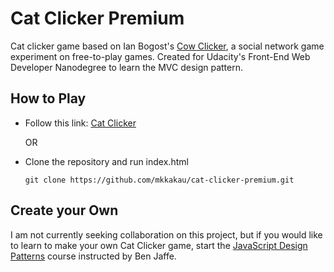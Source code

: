 Cat Clicker Premium
===================

Cat clicker game based on Ian Bogost's [Cow Clicker](https://en.wikipedia.org/wiki/Cow_Clicker), a social network game experiment on free-to-play games. Created for Udacity's Front-End Web Developer Nanodegree to learn the MVC design pattern.

How to Play
-----------
* Follow this link: [Cat Clicker](https://mkkakau.github.io/cat-clicker-premium)

  OR

* Clone the repository and run index.html

  `git clone https://github.com/mkkakau/cat-clicker-premium.git`

Create your Own
---------------
I am not currently seeking collaboration on this project, but if you would like to learn to make your own Cat Clicker game, start the [JavaScript Design Patterns](https://www.udacity.com/course/javascript-design-patterns--ud989) course instructed by Ben Jaffe.
